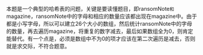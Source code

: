 本题是一个典型的哈希表的问题，关键是要读懂题目，即ransomNote` 和 `magazine，ransomNote中的字母和相应的数量应该都出现在magazine中。由于都是小写字母，所以可以建立26个大小的数组，然后统计ransomNote中的字母的数量，再去遍历magazine，将重复的数字减去，最后如果数组全为0，则肯定能替代。有一个点是，必须是数组中不为0的项才应该在第二次遍历是减去，否则就是求交际，不符合题意。
